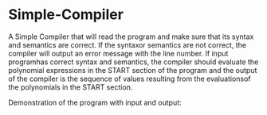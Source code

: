 # Simple-Compiler
A Simple Compiler that  will read the program and make sure that its syntax and semantics are correct. If the syntaxor semantics are not correct, the compiler will output an error message with the line number. If input programhas correct syntax and semantics, the compiler should evaluate the polynomial expressions in the START section of the program and the output of the compiler is the sequence of values resulting from the evaluationsof the polynomials in the START section.

Demonstration of the program with input and output:


